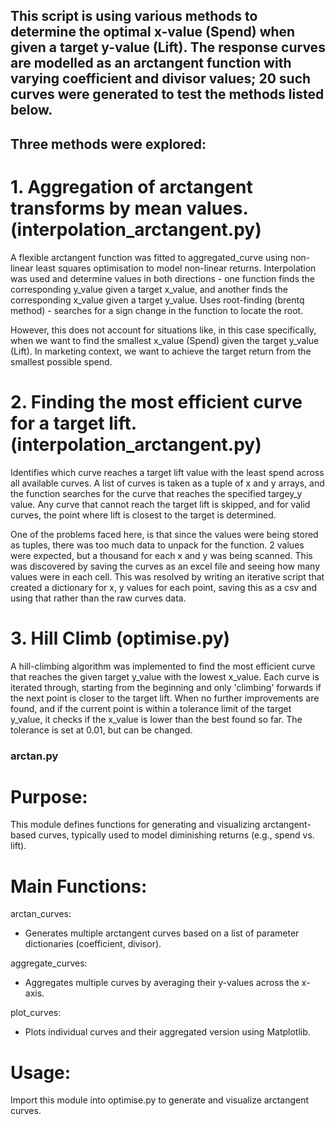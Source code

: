 ## This script is using various methods to determine the optimal x-value (Spend) when given a target y-value (Lift). The response curves are modelled as an arctangent function with varying coefficient and divisor values; 20 such curves were generated to test the methods listed below. 

## Three methods were explored: 

# 1. Aggregation of arctangent transforms by mean values. (interpolation_arctangent.py)
A flexible arctangent function was fitted to aggregated_curve using non-linear least squares optimisation to model non-linear returns.
Interpolation was used and determine values in both directions - one function finds the corresponding y_value given a target x_value, and another finds the corresponding x_value given a target y_value. Uses root-finding (brentq method) - searches for a sign change in the function to locate the root.

However, this does not account for situations like, in this case specifically, when we want to find the smallest x_value (Spend) given the target y_value (Lift). In marketing context, we want to achieve the target return from the smallest possible spend. 

# 2. Finding the most efficient curve for a target lift. (interpolation_arctangent.py)
Identifies which curve reaches a target lift value with the least spend across all available curves.
A list of curves is taken as a tuple of x and y arrays, and the function searches for the curve that reaches the specified targey_y value. Any curve that cannot reach the target lift is skipped, and for valid curves, the point where lift is closest to the target is determined.

One of the problems faced here, is that since the values were being stored as tuples, there was too much data to unpack for the function. 2 values were expected, but a thousand for each x and y was being scanned. This was discovered by saving the curves as an excel file and seeing how many values were in each cell. 
This was resolved by writing an iterative script that created a dictionary for x, y values for each point, saving this as a csv and using that rather than the raw curves data.

# 3. Hill Climb (optimise.py)
A hill-climbing algorithm was implemented to find the most efficient curve that reaches the given target y_value with the lowest x_value.
Each curve is iterated through, starting from the beginning and only 'climbing' forwards if the next point is closer to the target lift. When no further improvements are found, and if the current point is within a tolerance limit of the target y_value, it checks if the x_value is lower than the best found so far. The tolerance is set at 0.01, but can be changed.



### arctan.py

# Purpose:

This module defines functions for generating and visualizing arctangent-based curves, typically used to model diminishing returns (e.g., spend vs. lift).

# Main Functions:

arctan_curves:
 - Generates multiple arctangent curves based on a list of parameter dictionaries (coefficient, divisor).

aggregate_curves:
 - Aggregates multiple curves by averaging their y-values across the x-axis.

plot_curves:
 - Plots individual curves and their aggregated version using Matplotlib.

# Usage:

Import this module into optimise.py to generate and visualize arctangent curves.

